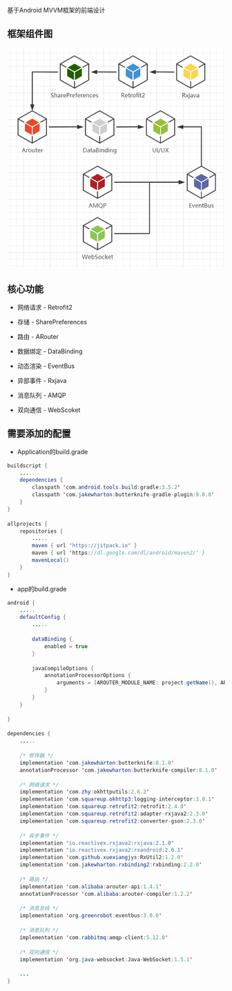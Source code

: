 基于Android MVVM框架的前端设计

## 框架组件图

![Screenshot](design.png)

## 核心功能

 - 网络请求 - Retrofit2

 - 存储 - SharePreferences

 - 路由 - ARouter

 - 数据绑定 - DataBinding
 
 - 动态渲染 - EventBus

 - 异部事件 - Rxjava
 
 - 消息队列 - AMQP
 
 - 双向通信 - WebScoket

## 需要添加的配置

- Application的build.grade

``` java
buildscript {
    .....
    dependencies {
        classpath 'com.android.tools.build:gradle:3.5.2'
        classpath 'com.jakewharton:butterknife-gradle-plugin:9.0.0'
    }
}

allprojects {
    repositories {
        .....
        maven { url "https://jitpack.io" }
        maven { url 'https://dl.google.com/dl/android/maven2/' }
        mavenLocal()
    }
}
```

- app的build.grade

``` java
android {
    .....
    defaultConfig {
        .....

        dataBinding {
            enabled = true
        }

        javaCompileOptions {
            annotationProcessorOptions {
                arguments = [AROUTER_MODULE_NAME: project.getName(), AROUTER_GENERATE_DOC: "enable"]
            }
        }
    }
   
}

dependencies {
    .....

    /* 修饰器 */
    implementation 'com.jakewharton:butterknife:8.1.0'
    annotationProcessor 'com.jakewharton:butterknife-compiler:8.1.0'

    /* 网络请求 */
    implementation 'com.zhy:okhttputils:2.6.2'
    implementation 'com.squareup.okhttp3:logging-interceptor:3.8.1'
    implementation 'com.squareup.retrofit2:retrofit:2.4.0'
    implementation 'com.squareup.retrofit2:adapter-rxjava2:2.3.0'
    implementation 'com.squareup.retrofit2:converter-gson:2.3.0'

    /* 异步事件 */
    implementation "io.reactivex.rxjava2:rxjava:2.1.0"
    implementation "io.reactivex.rxjava2:rxandroid:2.0.1"
    implementation 'com.github.xuexiangjys:RxUtil2:1.2.0'
    implementation 'com.jakewharton.rxbinding2:rxbinding:2.2.0'
    
    /* 路由 */
    implementation 'com.alibaba:arouter-api:1.4.1'
    annotationProcessor 'com.alibaba:arouter-compiler:1.2.2'
    
    /* 消息总线 */
    implementation 'org.greenrobot:eventbus:3.0.0'
    
    /* 消息队列 */
    implementation 'com.rabbitmq:amqp-client:5.12.0'
    
    /* 双向通信 */
    implementation 'org.java-websocket:Java-WebSocket:1.5.1'
    
    ...
}
```
